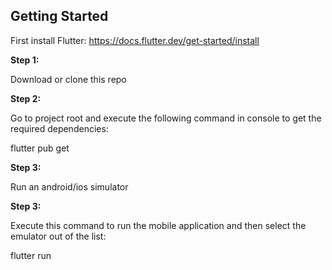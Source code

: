 ## Getting Started
First install Flutter: https://docs.flutter.dev/get-started/install

**Step 1:**

Download or clone this repo

**Step 2:**

Go to project root and execute the following command in console to get the required dependencies: 

flutter pub get 

**Step 3:**

Run an android/ios simulator

**Step 3:**

Execute this command to run the mobile application and then select the emulator out of the list:

flutter run
